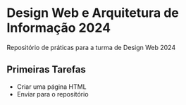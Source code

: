 # Design Web e Arquitetura de Informação 2024
Repositório de práticas para a turma de Design Web 2024

## Primeiras Tarefas

- Criar uma página HTML
- Enviar para o repositório